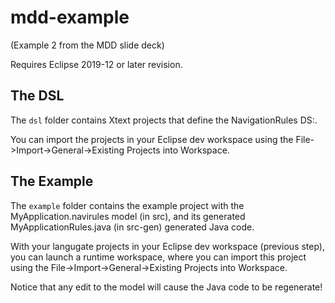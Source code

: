 # mdd-example

(Example 2 from the MDD slide deck)

Requires Eclipse 2019-12 or later revision.

## The DSL

The ```dsl``` folder contains Xtext projects that define the NavigationRules DS:. 

You can import the projects in your Eclipse dev workspace using the File->Import->General->Existing Projects into Workspace.

## The Example

The ```example``` folder contains the example project with the MyApplication.navirules model (in src), and its generated MyApplicationRules.java (in src-gen) generated Java code.

With your langugate projects in your Eclipse dev workspace (previous step), you can launch a runtime workspace, where you can import this project using the File->Import->General->Existing Projects into Workspace.

Notice that any edit to the model will cause the Java code to be regenerate!
